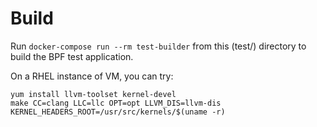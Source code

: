 # Build

Run `docker-compose run --rm test-builder` from this (test/) directory to build the BPF test application.

On a RHEL instance of VM, you can try:
```
yum install llvm-toolset kernel-devel
make CC=clang LLC=llc OPT=opt LLVM_DIS=llvm-dis KERNEL_HEADERS_ROOT=/usr/src/kernels/$(uname -r)
```
